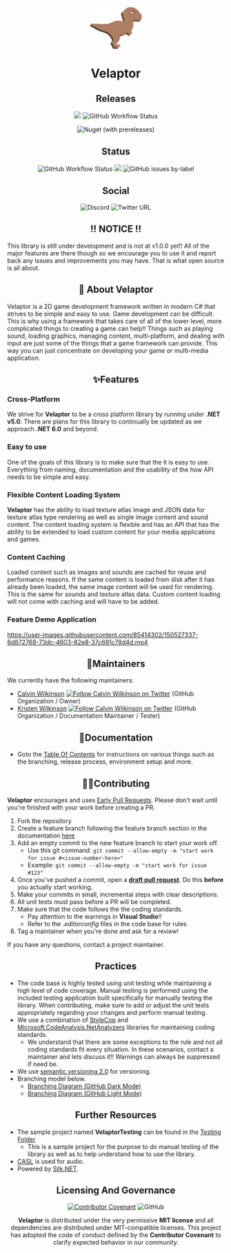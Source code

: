<h2 align="center">
    <a href="#"><img align="center" src="./Documentation/Images/velaptor-logo.png" height="96"></a>
    <br />
  
</h2>

<h1 style="font-weight:bold" align="center">Velaptor</h1>

<div align="center">

## **Releases**

![](https://img.shields.io/github/workflow/status/KinsonDigital/Velaptor/%F0%9F%9A%80Production%20Release?label=Production%20Release%20%F0%9F%9A%80&logo=GitHub&style=flat)
![GitHub Workflow Status](https://img.shields.io/github/workflow/status/kinsondigital/velaptor/%F0%9F%9A%80Preview%20Release?color=%23238636&label=Preview%20Release%20%F0%9F%9A%80&logo=github)

![Nuget (with prereleases)](https://img.shields.io/nuget/vpre/kinsondigital.velaptor?label=Latest%20Release&logo=nuget)
</div>

<div align="center">

## **Status**
![GitHub Workflow Status](https://img.shields.io/github/workflow/status/kinsondigital/velaptor/%E2%9C%94Unit%20Testing%20Status%20Check?color=%23238636&label=Unit%20Tests)
![](https://img.shields.io/codecov/c/github/KinsonDigital/Velaptor/master?label=Code%20Coverage&logo=CodeCov&style=flat)
![GitHub issues by-label](https://img.shields.io/github/issues/kinsondigital/velaptor/good%20first%20issue?color=%23238636&label=Good%20First%20Issues)
</div>

<div align="center">

## **Social**

![Discord](https://img.shields.io/discord/481597721199902720?color=%23575CCB&label=discord&logo=discord&logoColor=white)
![Twitter URL](https://img.shields.io/twitter/url?color=%235c5c5c&label=Follow%20%40KDCoder&logo=twitter&url=https%3A%2F%2Ftwitter.com%2FKDCoder)
</div>

<h2 style="font-weight:bold" align="center" >!! NOTICE !!</h2>

This library is still under development and is not at v1.0.0 yet!!  All of the major features are there though so we encourage you to use it and report back any issues and improvements you may have.  That is what open source is all about.

<h2 style="font-weight:bold" align="center">📖 About Velaptor</h2>

Velaptor is a 2D game development framework written in modern C# that strives to be simple and easy to use.  Game development can be difficult.  This is why using a framework that takes care of all of the lower level, more complicated things to creating a game can help!!  Things such as playing sound, loading graphics, managing content, multi-platform, and dealing with input are just some of the things that a game framework can provide.  This way you can just concentrate on developing your game or multi-media application.

<h2 style="font-weight:bold" align="center">✨Features</h2>

### Cross-Platform
We strive for **Velaptor** to be a cross platform library by running under **.NET v5.0**.  There are plans for this library to continually be updated as we approach **.NET 6.0** and beyond.

### Easy to use
One of the goals of this library is to make sure that the it is easy to use.  Everything from naming, documentation and the usability of the how API needs to be simple and easy.

### Flexible Content Loading System
**Velaptor** has the ability to load texture atlas image and JSON data for texture atlas type rendering as well as single image content and sound content.  The content loading system is flexible and has an API that has the ability to be extended to load custom content for your media applications and games.

### Content Caching
Loaded content such as images and sounds are cached for reuse and performance reasons.  If the same content is loaded from disk after it has already been loaded, the same image content will be used for rendering.  This is the same for sounds and texture atlas data.  Custom content loading will not come with caching and will have to be added.

### Feature Demo Application
https://user-images.githubusercontent.com/85414302/150527337-6d872768-73dc-4603-82e8-37c691c78d4d.mp4

<h2 style="font-weight:bold" align="center">🔧Maintainers</h2>

We currently have the following maintainers:
- [Calvin Wilkinson](https://twitter.com/KDCoder) [<img src="https://about.twitter.com/etc/designs/about2-twitter/public/img/favicon.ico" alt="Follow Calvin Wilkinson on Twitter" width="16" />](https://twitter.com/KDCoder) (GitHub Organization / Owner)
- [Kristen Wilkinson](https://twitter.com/kswilky) [<img src="https://about.twitter.com/etc/designs/about2-twitter/public/img/favicon.ico" alt="Follow Calvin Wilkinson on Twitter" width="16" />](https://twitter.com/KDCoder) (GitHub Organization / Documentation Maintainer / Tester)

<h2 style="font-weight:bold" align="center">📄Documentation</h2>

- Goto the [Table Of Contents](./Documentation/TableOfContents.md) for instructions on various things such as the branching, release process, environment setup and more.

<h2 style="font-weight:bold" align="center">🙏🏼Contributing</h2>

**Velaptor** encourages and uses [Early Pull Requests](https://medium.com/practical-blend/pull-request-first-f6bb667a9b6). Please don't wait until you're finished with your work before creating a PR.

1. Fork the repository
2. Create a feature branch following the feature branch section in the documentation [here](./Documentation/Branching.md)
3. Add an empty commit to the new feature branch to start your work off.
   * Use this git command: `git commit --allow-empty -m "start work for issue #<issue-number-here>"`
   * Example: `git commit --allow-empty -m "start work for issue #123"`
4. Once you've pushed a commit, open a [**draft pull request**](https://github.blog/2019-02-14-introducing-draft-pull-requests/). Do this **before** you actually start working.
5. Make your commits in small, incremental steps with clear descriptions.
6. All unit tests must pass before a PR will be completed.
7. Make sure that the code follows the the coding standards.
   * Pay attention to the warnings in **Visual Studio**!!
   * Refer to the *.editorconfig* files in the code base for rules
8. Tag a maintainer when you're done and ask for a review!

If you have any questions, contact a project maintainer.

<h2 style="font-weight:bold" align="center">Practices</h2>

- The code base is highly tested using unit testing while maintaining a high level of code coverage.  Manual testing is performed using the included testing application built specifically for manually testing the library.  When contributing, make sure to add or adjust the unit tests appropriately regarding your changes and perform manual testing.
- We use a combination of [StyleCop](https://github.com/DotNetAnalyzers/StyleCopAnalyzers) and [Microsoft.CodeAnalysis.NetAnalyzers](https://github.com/dotnet/roslyn-analyzers) libraries for maintaining coding standards.
   - We understand that there are some exceptions to the rule and not all coding standards fit every situation.  In these scenarios, contact a maintainer and lets discuss it!!  Warnings can always be suppressed if need be.
- We use [semantic versioning 2.0](https://semver.org/) for versioning.
- Branching model below.
  - [Branching Diagram (GitHub Dark Mode)](./Documentation/Images/BranchingDiagram-DarkMode.png)
  - [Branching Diagram (GitHub Light Mode)](./Documentation/Images/BranchingDiagram-LightMode.png)

<h2 style="font-weight:bold" align="center">Further Resources</h2>

- The sample project named **VelaptorTesting** can be found in the [Testing Folder](https://github.com/KinsonDigital/Velaptor/tree/preview/master/Testing/VelaptorTesting)
  - This is a sample project for the purpose to do manual testing of the library as well as to help understand how to use the library.
- [CASL](https://github.com/KinsonDigital/CASL) is used for audio.
- Powered by [Silk.NET](https://github.com/dotnet/Silk.NET).

<h2 style="font-weight:bold" align="center">Licensing And Governance</h2>

<div align="center">

[![Contributor Covenant](https://img.shields.io/badge/Contributor%20Covenant-2.0-4baaaa.svg?style=flat)](code_of_conduct.md)
![GitHub](https://img.shields.io/github/license/kinsondigital/velaptor)
</dic>

**Velaptor** is distributed under the very permissive **MIT license** and all dependencies are distributed under MIT-compatible licenses.
This project has adopted the code of conduct defined by the **Contributor Covenant** to clarify expected behavior in our community.
